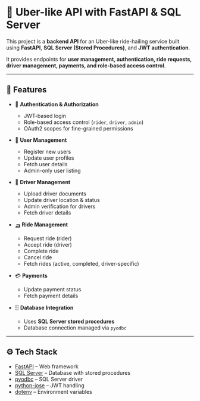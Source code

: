 # 🚖 Uber-like API with FastAPI & SQL Server

This project is a **backend API** for an Uber-like ride-hailing service built using **FastAPI**, **SQL Server (Stored Procedures)**, and **JWT authentication**.  

It provides endpoints for **user management, authentication, ride requests, driver management, payments, and role-based access control**.

---

## 📌 Features

- 🔐 **Authentication & Authorization**
  - JWT-based login
  - Role-based access control (`rider`, `driver`, `admin`)
  - OAuth2 scopes for fine-grained permissions

- 👥 **User Management**
  - Register new users
  - Update user profiles
  - Fetch user details
  - Admin-only user listing

- 🚗 **Driver Management**
  - Upload driver documents
  - Update driver location & status
  - Admin verification for drivers
  - Fetch driver details

- 🛺 **Ride Management**
  - Request ride (rider)
  - Accept ride (driver)
  - Complete ride
  - Cancel ride
  - Fetch rides (active, completed, driver-specific)

- 💳 **Payments**
  - Update payment status
  - Fetch payment details

- 🗄 **Database Integration**
  - Uses **SQL Server stored procedures**
  - Database connection managed via `pyodbc`

---

## ⚙️ Tech Stack

- [FastAPI](https://fastapi.tiangolo.com/) – Web framework
- [SQL Server](https://www.microsoft.com/en-us/sql-server) – Database with stored procedures
- [pyodbc](https://github.com/mkleehammer/pyodbc) – SQL Server driver
- [python-jose](https://github.com/mpdavis/python-jose) – JWT handling
- [dotenv](https://github.com/theskumar/python-dotenv) – Environment variables



